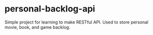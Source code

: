 # personal-backlog-api
Simple project for learning to make RESTful API. Used to store personal movie, book, and game backlog.
